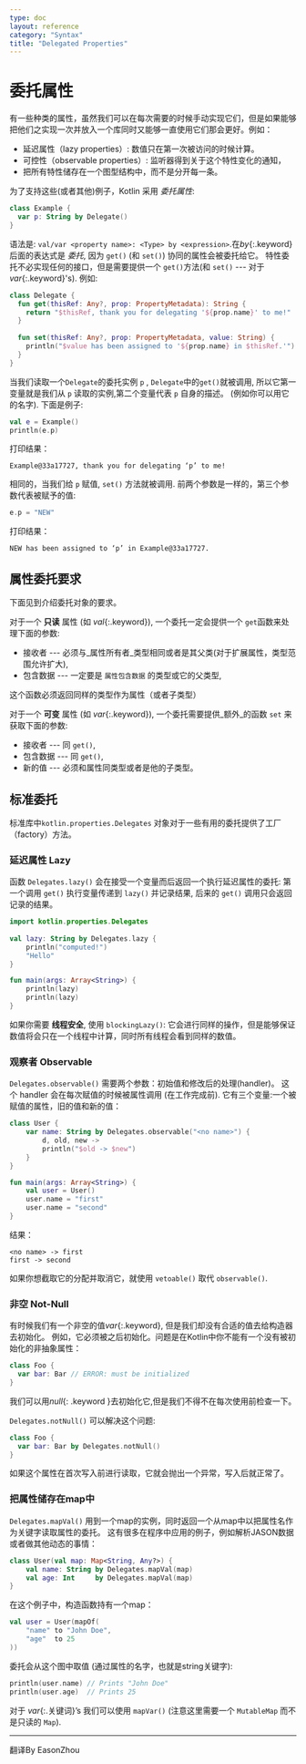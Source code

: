 ```yaml
---
type: doc
layout: reference
category: "Syntax"
title: "Delegated Properties"
---
```


# 委托属性

有一些种类的属性，虽然我们可以在每次需要的时候手动实现它们，但是如果能够把他们之实现一次并放入一个库同时又能够一直使用它们那会更好。例如：

* 延迟属性（lazy properties）: 数值只在第一次被访问的时候计算。
* 可控性（observable properties）: 监听器得到关于这个特性变化的通知，
* 把所有特性储存在一个图型结构中，而不是分开每一条。

为了支持这些(或者其他)例子，Kotlin 采用 _委托属性_:

``` kotlin
class Example {
  var p: String by Delegate()
}
```

语法是: `val/var <property name>: <Type> by <expression>`.在*by*{:.keyword}后面的表达式是 _委托_, 
因为 `get()` (和 `set()`) 协同的属性会被委托给它。
特性委托不必实现任何的接口，但是需要提供一个 `get()`方法(和 `set()` --- 对于 *var*{:.keyword}'s). 
例如:

``` kotlin
class Delegate {
  fun get(thisRef: Any?, prop: PropertyMetadata): String {
    return "$thisRef, thank you for delegating '${prop.name}' to me!"
  }
 
  fun set(thisRef: Any?, prop: PropertyMetadata, value: String) {
    println("$value has been assigned to '${prop.name} in $thisRef.'")
  }
}
```

当我们读取一个`Delegate`的委托实例 `p` , `Delegate`中的`get()`就被调用, 
所以它第一变量就是我们从 `p` 读取的实例,第二个变量代表 `p` 自身的描述。 
(例如你可以用它的名字). 下面是例子:

``` kotlin
val e = Example()
println(e.p)
```

打印结果： 

```
Example@33a17727, thank you for delegating ‘p’ to me!
```
 
相同的，当我们给 `p` 赋值, `set()` 方法就被调用. 前两个参数是一样的，第三个参数代表被赋予的值:

``` kotlin
e.p = "NEW"
```

打印结果：
 
```
NEW has been assigned to ‘p’ in Example@33a17727.
```

## 属性委托要求

下面见到介绍委托对象的要求。 

对于一个 **只读** 属性 (如 *val*{:.keyword}), 一个委托一定会提供一个 `get`函数来处理下面的参数:

* 接收者 --- 必须与_属性所有者_类型相同或者是其父类(对于扩展属性，类型范围允许扩大),
* 包含数据 --- 一定要是 `属性包含数据` 的类型或它的父类型,
 
这个函数必须返回同样的类型作为属性（或者子类型）

对于一个 **可变** 属性 (如 *var*{:.keyword}), 一个委托需要提供_额外_的函数 `set` 来获取下面的参数:
 
* 接收者 --- 同 `get()`,
* 包含数据 --- 同 `get()`,
* 新的值 --- 必须和属性同类型或者是他的子类型。
 
## 标准委托

标准库中`kotlin.properties.Delegates` 对象对于一些有用的委托提供了工厂（factory）方法。

### 延迟属性 Lazy

函数 `Delegates.lazy()` 会在接受一个变量而后返回一个执行延迟属性的委托: 
第一个调用 `get()` 执行变量传递到 `lazy()` 并记录结果, 
后来的 `get()` 调用只会返回记录的结果。 


``` kotlin
import kotlin.properties.Delegates
 
val lazy: String by Delegates.lazy {
    println("computed!")
    "Hello"
}

fun main(args: Array<String>) {
    println(lazy)
    println(lazy)
}
```


如果你需要 **线程安全**, 使用 `blockingLazy()`: 它会进行同样的操作，但是能够保证数值将会只在一个线程中计算，同时所有线程会看到同样的数值。


### 观察者 Observable

`Delegates.observable()` 需要两个参数：初始值和修改后的处理(handler)。
这个 handler 会在每次赋值的时候被属性调用 (在工作完成前). 它有三个变量:一个被赋值的属性，旧的值和新的值：

``` kotlin
class User {
    var name: String by Delegates.observable("<no name>") {
        d, old, new ->
        println("$old -> $new")
    }
}

fun main(args: Array<String>) {
    val user = User()
    user.name = "first"
    user.name = "second"
}
```

结果：

```
<no name> -> first
first -> second
```
如果你想截取它的分配并取消它，就使用 `vetoable()` 取代 `observable()`.

### 非空 Not-Null

有时候我们有一个非空的值*var*{:.keyword}, 但是我们却没有合适的值去给构造器去初始化。
例如，它必须被之后初始化。问题是在Kotlin中你不能有一个没有被初始化的非抽象属性：

``` kotlin
class Foo {
  var bar: Bar // ERROR: must be initialized
}
```

我们可以用*null*{: .keyword }去初始化它,但是我们不得不在每次使用前检查一下。

`Delegates.notNull()` 可以解决这个问题:

``` kotlin
class Foo {
  var bar: Bar by Delegates.notNull()
}
```

如果这个属性在首次写入前进行读取，它就会抛出一个异常，写入后就正常了。

### 把属性储存在map中

`Delegates.mapVal()` 用到一个map的实例，同时返回一个从map中以把属性名作为关键字读取属性的委托。
这有很多在程序中应用的例子，例如解析JASON数据或者做其他动态的事情：
``` kotlin
class User(val map: Map<String, Any?>) {
    val name: String by Delegates.mapVal(map)
    val age: Int     by Delegates.mapVal(map)
}
```

在这个例子中，构造函数持有一个map：

``` kotlin
val user = User(mapOf(
    "name" to "John Doe",
    "age"  to 25
))
```

委托会从这个图中取值 (通过属性的名字，也就是string关键字):


``` kotlin
println(user.name) // Prints "John Doe"
println(user.age)  // Prints 25
```

对于 *var*{:.关键词}’s 我们可以使用 `mapVar()` (注意这里需要一个 `MutableMap` 而不是只读的 `Map`).

---
 
翻译By EasonZhou
